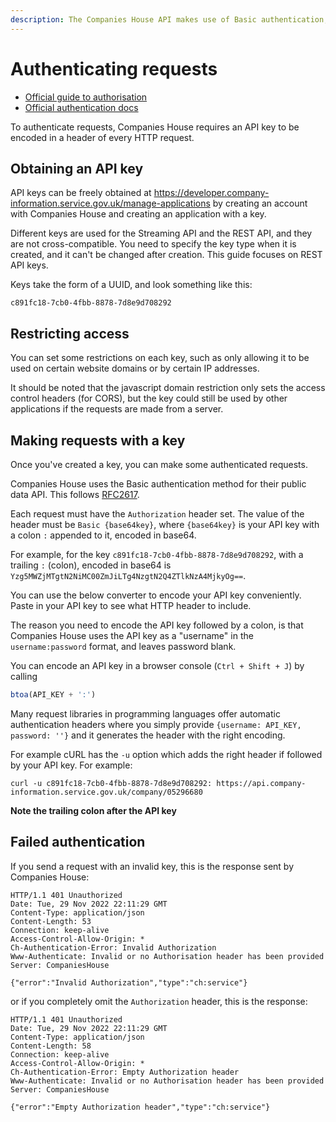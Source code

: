 ```yaml
---
description: The Companies House API makes use of Basic authentication, which requires putting an API key in a header of each HTTP request.
---
```

<script setup>
import ApiKeyEncoder from '../../../components/ApiKeyEncoder.vue'
</script>

# Authenticating requests

- [Official guide to authorisation](https://developer-specs.company-information.service.gov.uk/guides/authorisation) 
- [Official authentication docs](https://developer.company-information.service.gov.uk/authentication)

To authenticate requests, Companies House requires an API key to be encoded in a header of every HTTP request.

## Obtaining an API key
API keys can be freely obtained at https://developer.company-information.service.gov.uk/manage-applications by creating an account with Companies House and creating an application with a key.

Different keys are used for the Streaming API and the REST API, and they are not cross-compatible. 
You need to specify the key type when it is created, and it can't be changed after creation. 
This guide focuses on REST API keys.

Keys take the form of a UUID, and look something like this:
```
c891fc18-7cb0-4fbb-8878-7d8e9d708292
```

## Restricting access
You can set some restrictions on each key, such as only allowing it to be used on certain website domains or by certain IP addresses.

It should be noted that the javascript domain restriction only sets the access control headers (for CORS), but the key could still be used by other applications if the requests are made from a server.

## Making requests with a key
Once you've created a key, you can make some authenticated requests.

Companies House uses the Basic authentication method for their public data API. This follows [RFC2617](https://www.rfc-editor.org/rfc/rfc2617).

Each request must have the `Authorization` header set. 
The value of the header must be `Basic {base64key}`, where `{base64key}` is your API key with a colon `:` appended to it, encoded in base64.

For example, for the key `c891fc18-7cb0-4fbb-8878-7d8e9d708292`, with a trailing `:` (colon), encoded in base64 is `Yzg5MWZjMTgtN2NiMC00ZmJiLTg4NzgtN2Q4ZTlkNzA4MjkyOg==`.

You can use the below converter to encode your API key conveniently. Paste in your API key to see what HTTP header to include. 

<ApiKeyEncoder/>


The reason you need to encode the API key followed by a colon, is that Companies House uses the API key as a "username" in the `username:password` format, and leaves password blank.

You can encode an API key in a browser console (`Ctrl + Shift + J`) by calling 
```js
btoa(API_KEY + ':')
``` 

Many request libraries in programming languages offer automatic authentication headers where you simply provide `{username: API_KEY, password: ''}` and it generates the header with the right encoding.

For example cURL has the `-u` option which adds the right header if followed by your API key. For example:
```
curl -u c891fc18-7cb0-4fbb-8878-7d8e9d708292: https://api.company-information.service.gov.uk/company/05296680
```
**Note the trailing colon after the API key**

## Failed authentication
If you send a request with an invalid key, this is the response sent by Companies House:
```
HTTP/1.1 401 Unauthorized
Date: Tue, 29 Nov 2022 22:11:29 GMT
Content-Type: application/json
Content-Length: 53
Connection: keep-alive
Access-Control-Allow-Origin: *
Ch-Authentication-Error: Invalid Authorization
Www-Authenticate: Invalid or no Authorisation header has been provided
Server: CompaniesHouse

{"error":"Invalid Authorization","type":"ch:service"}
```

or if you completely omit the `Authorization` header, this is the response:
```
HTTP/1.1 401 Unauthorized
Date: Tue, 29 Nov 2022 22:11:29 GMT
Content-Type: application/json
Content-Length: 58
Connection: keep-alive
Access-Control-Allow-Origin: *
Ch-Authentication-Error: Empty Authorization header
Www-Authenticate: Invalid or no Authorisation header has been provided
Server: CompaniesHouse

{"error":"Empty Authorization header","type":"ch:service"}
```
